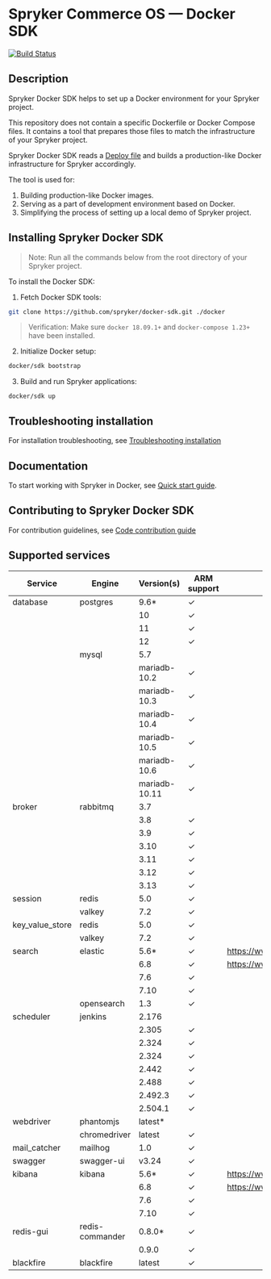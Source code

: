 # Spryker Commerce OS — Docker SDK
[![Build Status](https://travis-ci.com/spryker/docker-sdk.svg?branch=master)](https://travis-ci.com/spryker/docker-sdk)

## Description

Spryker Docker SDK helps to set up a Docker environment for your Spryker project.

This repository does not contain a specific Dockerfile or Docker Compose files. It contains a tool that prepares those files to match the infrastructure of your Spryker project.


Spryker Docker SDK reads a [Deploy file](docs/99-deploy-file-reference.v1.md) and builds a production-like Docker infrastructure for Spryker accordingly.

The tool is used for:

1. Building production-like Docker images.
1. Serving as a part of development environment based on Docker.
1. Simplifying the process of setting up a local demo of Spryker project.

## Installing Spryker Docker SDK
> Note: Run all the commands below from the root directory of your Spryker project.

To install the Docker SDK:

1. Fetch Docker SDK tools:
```bash
git clone https://github.com/spryker/docker-sdk.git ./docker
```

> Verification: Make sure `docker 18.09.1+` and `docker-compose 1.23+` have been installed.


2. Initialize Docker setup:

```bash
docker/sdk bootstrap
```

3. Build and run Spryker applications:
```
docker/sdk up
```

## Troubleshooting installation

For installation troubleshooting, see [Troubleshooting installation](docs/09-troubleshooting.md#troubleshooting-installation)

## Documentation

To start working with Spryker in Docker, see [Quick start guide](docs/01-quick-start-guide.md).

## Contributing to Spryker Docker SDK

For contribution guidelines, see [Code contribution guide](https://docs.spryker.com/docs/scos/dev/code-contribution-guide.html)

## Supported services

| Service         | Engine          | Version(s)    | ARM support | Note                               |
|-----------------|-----------------|---------------|-------------|------------------------------------|
| database        | postgres        | 9.6*          | &check;     |                                    |
|                 |                 | 10            | &check;     |                                    |
|                 |                 | 11            | &check;     |                                    |
|                 |                 | 12            | &check;     |                                    |
|                 | mysql           | 5.7           |             |                                    |
|                 |                 | mariadb-10.2  | &check;     |                                    |
|                 |                 | mariadb-10.3  | &check;     |                                    |
|                 |                 | mariadb-10.4  | &check;     |                                    |
|                 |                 | mariadb-10.5  | &check;     |                                    |
|                 |                 | mariadb-10.6  | &check;     |                                    |
|                 |                 | mariadb-10.11 | &check;     |                                    |
| broker          | rabbitmq        | 3.7           |             |                                    |
|                 |                 | 3.8           | &check;     |                                    |
|                 |                 | 3.9           | &check;     |                                    |
|                 |                 | 3.10          | &check;     |                                    |
|                 |                 | 3.11          | &check;     |                                    |
|                 |                 | 3.12          | &check;     |                                    |
|                 |                 | 3.13          | &check;     |                                    |
| session         | redis           | 5.0           | &check;     |                                    |
|                 | valkey          | 7.2           | &check;     |                                    |
| key_value_store | redis           | 5.0           | &check;     |                                    |
|                 | valkey          | 7.2           | &check;     |                                    |
| search          | elastic         | 5.6*          | &check;     | https://www.elastic.co/support/eol |
|                 |                 | 6.8           | &check;     | https://www.elastic.co/support/eol |
|                 |                 | 7.6           | &check;     |                                    |
|                 |                 | 7.10          | &check;     |                                    |
|                 | opensearch      | 1.3           | &check;     |                                    |
| scheduler       | jenkins         | 2.176         |             |                                    |
|                 |                 | 2.305         | &check;     |                                    |
|                 |                 | 2.324         | &check;     |                                    |
|                 |                 | 2.324         | &check;     |                                    |
|                 |                 | 2.442         | &check;     |                                    |
|                 |                 | 2.488         | &check;     |                                    |
|                 |                 | 2.492.3       | &check;     |                                    |
|                 |                 | 2.504.1       | &check;     |                                    |
| webdriver       | phantomjs       | latest*       |             |                                    |
|                 | chromedriver    | latest        | &check;     |                                    |
| mail_catcher    | mailhog         | 1.0           | &check;     |                                    |
| swagger         | swagger-ui      | v3.24         | &check;     |                                    |
| kibana          | kibana          | 5.6*          | &check;     | https://www.elastic.co/support/eol |
|                 |                 | 6.8           | &check;     | https://www.elastic.co/support/eol |
|                 |                 | 7.6           | &check;     |                                    |
|                 |                 | 7.10          | &check;     |                                    |
| redis-gui       | redis-commander | 0.8.0*        | &check;     |                                    |
|                 |                 | 0.9.0         | &check;     |
| blackfire       | blackfire       | latest        | &check;     |                                    |
